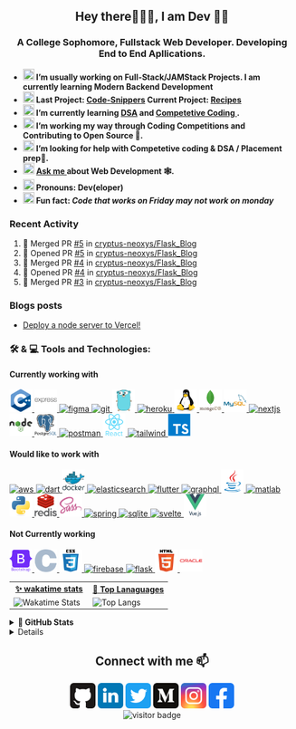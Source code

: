 <p align = 'center'></p>
 <!-- img src="https://raw.githubusercontent.com/cryptus-neoxys/cryptus-neoxys/master/Assets/GIFs/intro3.gif" alt="Intro GIF" width=100% -->
<h2 align='center'>Hey there🙋🏻‍♂️, I am Dev ✌🏻 </h2>
<p align='center'><h3 align='center'>A College Sophomore, Fullstack Web Developer. Developing End to End Apllications.<br></h3>
	 <ul><strong>
	<li><img src="https://css-tricks.com/wp-content/uploads/2015/03/flickity.gif" height=20 width=20> I’m usually working on Full-Stack/JAMStack Projects. I am currently learning Modern Backend Development</li>
	<li><img src="https://media2.giphy.com/media/eNAsjO55tPbgaor7ma/giphy.gif" height=20 width=20> Last Project: <a href="https://snip.devsharma.live/">Code-Snippers</a> Current Project: <a href="https://recipes-appp.vercel.app/">Recipes</a> </li>
	<li><img src="https://i.pinimg.com/originals/f5/80/9f/f5809ffea411bd8d2ed8e6f98abec3e3.gif" height=20 width=20> I’m currently learning <a href=https://leetcode.com/cryptus-neoxys/>DSA</a> and <a href=https://www.codechef.com/users/cryptus_neoxys>Competetive Coding </a>.</li>
	<li><img src="https://fionta.com/wp-content/uploads/FiveFastFacts_2.gif" height=20 width=20> I’m working my way through Coding Competitions and Contributing to Open Source 🚀.</li>
	<li><img src="https://media.tenor.com/images/8635ae03c9ffa0eb2373118624058afc/tenor.gif" height=20 width=20> I’m looking for help with Competetive coding & DSA / Placement prep🏫.</li>
	<li><img src="https://media.tenor.com/images/d42196c206f55c6576181fbb050106f0/tenor.gif" height=20 width=20> 
	<a href="https://twitter.com/messages/compose?recipient_id=2217720702&text=Hey%2C+Dev+%E2%9C%8C%F0%9F%8F%BB">Ask me </a>about Web Development 🕸.
	</li>
	<li><img src="https://media2.giphy.com/media/xUA7aSyzpTqW0VQv8A/giphy.gif" height=20 width=20> Pronouns: Dev(eloper)</li>
	<li><img src="https://i.pinimg.com/originals/ce/69/4f/ce694f560636dffcf42ecf40d4f2f962.gif" height=20 width=20> Fun fact: <em>Code that works on Friday may not work on monday</em></li>
</strong></ul>

<h3> Recent Activity </h3>
<!--START_SECTION:activity-->

1. 🎉 Merged PR [#5](https://github.com/cryptus-neoxys/Flask_Blog/pull/5) in [cryptus-neoxys/Flask_Blog](https://github.com/cryptus-neoxys/Flask_Blog)
2. 💪 Opened PR [#5](https://github.com/cryptus-neoxys/Flask_Blog/pull/5) in [cryptus-neoxys/Flask_Blog](https://github.com/cryptus-neoxys/Flask_Blog)
3. 🎉 Merged PR [#4](https://github.com/cryptus-neoxys/Flask_Blog/pull/4) in [cryptus-neoxys/Flask_Blog](https://github.com/cryptus-neoxys/Flask_Blog)
4. 💪 Opened PR [#4](https://github.com/cryptus-neoxys/Flask_Blog/pull/4) in [cryptus-neoxys/Flask_Blog](https://github.com/cryptus-neoxys/Flask_Blog)
5. 🎉 Merged PR [#3](https://github.com/cryptus-neoxys/Flask_Blog/pull/3) in [cryptus-neoxys/Flask_Blog](https://github.com/cryptus-neoxys/Flask_Blog)

<!--END_SECTION:activity-->

### Blogs posts

<!-- BLOG-POST-LIST:START -->
- [Deploy a node server to Vercel!](https://blog.devsharma.live/deploy-a-node-server-to-vercel)
<!-- BLOG-POST-LIST:END -->

<h3 align="left">🛠 & 💻 Tools and Technologies:</h3>
<h4>Currently working with</h4>
<p>
<a href="https://www.w3schools.com/cpp/" target="_blank"> <img src="https://raw.githubusercontent.com/devicons/devicon/master/icons/cplusplus/cplusplus-original.svg" alt="cplusplus" width="40" height="40"/> </a>
<a href="https://expressjs.com" target="_blank"> <img src="https://raw.githubusercontent.com/devicons/devicon/master/icons/express/express-original-wordmark.svg" alt="express" width="40" height="40"/> </a>
<a href="https://www.figma.com/" target="_blank"> <img src="https://www.vectorlogo.zone/logos/figma/figma-icon.svg" alt="figma" width="40" height="40"/> </a>
<a href="https://git-scm.com/" target="_blank"> <img src="https://www.vectorlogo.zone/logos/git-scm/git-scm-icon.svg" alt="git" width="40" height="40"/> </a>
<a href="https://golang.org" target="_blank"> <img src="https://raw.githubusercontent.com/devicons/devicon/master/icons/go/go-original.svg" alt="go" width="40" height="40"/> </a>
<a href="https://heroku.com" target="_blank"> <img src="https://www.vectorlogo.zone/logos/heroku/heroku-icon.svg" alt="heroku" width="40" height="40"/> </a>
<a href="https://www.linux.org/" target="_blank"> <img src="https://raw.githubusercontent.com/devicons/devicon/master/icons/linux/linux-original.svg" alt="linux" width="40" height="40"/> </a>
<a href="https://www.mongodb.com/" target="_blank"> <img src="https://raw.githubusercontent.com/devicons/devicon/master/icons/mongodb/mongodb-original-wordmark.svg" alt="mongodb" width="40" height="40"/> </a>
<a href="https://www.mysql.com/" target="_blank"> <img src="https://raw.githubusercontent.com/devicons/devicon/master/icons/mysql/mysql-original-wordmark.svg" alt="mysql" width="40" height="40"/> </a>
<a href="https://nextjs.org/" target="_blank"> <img src="https://cdn.worldvectorlogo.com/logos/nextjs-3.svg" alt="nextjs" width="40" height="40"/> </a>
<a href="https://nodejs.org" target="_blank"> <img src="https://raw.githubusercontent.com/devicons/devicon/master/icons/nodejs/nodejs-original-wordmark.svg" alt="nodejs" width="40" height="40"/> </a>
<a href="https://www.postgresql.org" target="_blank"> <img src="https://raw.githubusercontent.com/devicons/devicon/master/icons/postgresql/postgresql-original-wordmark.svg" alt="postgresql" width="40" height="40"/> </a>
<a href="https://postman.com" target="_blank"> <img src="https://www.vectorlogo.zone/logos/getpostman/getpostman-icon.svg" alt="postman" width="40" height="40"/> </a>
<a href="https://reactjs.org/" target="_blank"> <img src="https://raw.githubusercontent.com/devicons/devicon/master/icons/react/react-original-wordmark.svg" alt="react" width="40" height="40"/> </a>
<a href="https://tailwindcss.com/" target="_blank"> <img src="https://www.vectorlogo.zone/logos/tailwindcss/tailwindcss-icon.svg" alt="tailwind" width="40" height="40"/> </a>
<a href="https://www.typescriptlang.org/" target="_blank"> <img src="https://raw.githubusercontent.com/devicons/devicon/master/icons/typescript/typescript-original.svg" alt="typescript" width="40" height="40"/> </a>

</p>

<h4>Would like to work with</h4>
<p>
<a href="https://aws.amazon.com" target="_blank"> <img src="https://img.icons8.com/color/50/000000/amazon-web-services.png" alt="aws" width="40" height="40"/> </a>
<a href="https://dart.dev" target="_blank"> <img src="https://www.vectorlogo.zone/logos/dartlang/dartlang-icon.svg" alt="dart" width="40" height="40"/> </a>
<a href="https://www.docker.com/" target="_blank"> <img src="https://raw.githubusercontent.com/devicons/devicon/master/icons/docker/docker-original-wordmark.svg" alt="docker" width="40" height="40"/> </a>
<a href="https://www.elastic.co" target="_blank"> <img src="https://www.vectorlogo.zone/logos/elastic/elastic-icon.svg" alt="elasticsearch" width="40" height="40"/> </a>
<a href="https://flutter.dev" target="_blank"> <img src="https://www.vectorlogo.zone/logos/flutterio/flutterio-icon.svg" alt="flutter" width="40" height="40"/> </a>
<a href="https://graphql.org" target="_blank"> <img src="https://www.vectorlogo.zone/logos/graphql/graphql-icon.svg" alt="graphql" width="40" height="40"/> </a>
<a href="https://www.java.com" target="_blank"> <img src="https://raw.githubusercontent.com/devicons/devicon/master/icons/java/java-original.svg" alt="java" width="40" height="40"/> </a>
<a href="https://www.mathworks.com/" target="_blank"> <img src="https://raw.githubusercontent.com/simple-icons/simple-icons/master/icons/mathworks.svg" alt="matlab" width="40" height="40"/> </a>
<a href="https://www.python.org" target="_blank"> <img src="https://raw.githubusercontent.com/devicons/devicon/master/icons/python/python-original.svg" alt="python" width="40" height="40"/> </a>
<a href="https://redis.io" target="_blank"> <img src="https://raw.githubusercontent.com/devicons/devicon/master/icons/redis/redis-original-wordmark.svg" alt="redis" width="40" height="40"/> </a>
<a href="https://sass-lang.com" target="_blank"> <img src="https://raw.githubusercontent.com/devicons/devicon/master/icons/sass/sass-original.svg" alt="sass" width="40" height="40"/> </a>
<a href="https://spring.io/" target="_blank"> <img src="https://www.vectorlogo.zone/logos/springio/springio-icon.svg" alt="spring" width="40" height="40"/> </a>
<a href="https://www.sqlite.org/" target="_blank"> <img src="https://www.vectorlogo.zone/logos/sqlite/sqlite-icon.svg" alt="sqlite" width="40" height="40"/> </a>
<a href="https://svelte.dev" target="_blank"> <img src="https://upload.wikimedia.org/wikipedia/commons/1/1b/Svelte_Logo.svg" alt="svelte" width="40" height="40"/> </a>
<a href="https://vuejs.org/" target="_blank"> <img src="https://raw.githubusercontent.com/devicons/devicon/master/icons/vuejs/vuejs-original-wordmark.svg" alt="vuejs" width="40" height="40"/> </a>

</p>

<h4>Not Currently working</h4>
<p>
<a href="https://getbootstrap.com" target="_blank"> <img src="https://raw.githubusercontent.com/devicons/devicon/master/icons/bootstrap/bootstrap-plain-wordmark.svg" alt="bootstrap" width="40" height="40"/> </a>
<a href="https://www.cprogramming.com/" target="_blank"> <img src="https://raw.githubusercontent.com/devicons/devicon/master/icons/c/c-original.svg" alt="c" width="40" height="40"/> </a>
<a href="https://www.w3schools.com/css/" target="_blank"> <img src="https://raw.githubusercontent.com/devicons/devicon/master/icons/css3/css3-original-wordmark.svg" alt="css3" width="40" height="40"/> </a>
<a href="https://firebase.google.com/" target="_blank"> <img src="https://www.vectorlogo.zone/logos/firebase/firebase-icon.svg" alt="firebase" width="40" height="40"/> </a>
<a href="https://flask.palletsprojects.com/" target="_blank"> <img src="https://www.vectorlogo.zone/logos/pocoo_flask/pocoo_flask-icon.svg" alt="flask" width="40" height="40"/> </a>
<a href="https://www.w3.org/html/" target="_blank"> <img src="https://raw.githubusercontent.com/devicons/devicon/master/icons/html5/html5-original-wordmark.svg" alt="html5" width="40" height="40"/> </a>
<a href="https://www.oracle.com/" target="_blank"> <img src="https://raw.githubusercontent.com/devicons/devicon/master/icons/oracle/oracle-original.svg" alt="oracle" width="40" height="40"/> </a>

</p>

<table tableborder=0>
	<tr>		
		<th width="50%"><a align="center" href="https://github.com/cryptus-neoxys?tab=overview#year-list-container">✨ wakatime stats</a></th>
		<th width="50%"><a align="center" href="https://github.com/cryptus-neoxys?tab=repositories">🌟 Top Lanaguages</a></th>
	</tr>
	<tr>
		<td>					
			<img width="100%" height="auto" src="https://github-readme-stats.vercel.app/api/wakatime?username=cryptus_neoxys&custom_title=My%20Weekly%20Stats&layout=compact&theme=tokyonight" alt="Wakatime Stats" />
		</td>
		<td>
			<img width="100%" height="auto" src="https://github-readme-stats.vercel.app/api/top-langs/?username=cryptus-neoxys&layout=compact&theme=tokyonight" alt="Top Langs" />
		</td>
	</tr>
	</a>
</table>

<details>
	<summary><strong> 🌟 GitHub Stats </strong></summary>
	<table>
		<a align="center" href="https://github.com/cryptus-neoxys">
		<tr>
			<td>					
				<img width="100%" height="auto" src="https://github-readme-stats.vercel.app/api?username=cryptus-neoxys&show_icons=true&hide_border=false&theme=tokyonight&count_private=true&include_all_commits=false" alt="Git Stats" />
			</td>
			<td>
				<img width="100%" height="auto" src="https://github-readme-streak-stats.herokuapp.com/?user=cryptus-neoxys&theme=tokyonight" alt="Dev Sharma's GitHub Streak" />
			</td>
		</tr>
	</table>
	<table>
		<tr>
			<td>
				<img width="100%" height="auto" src="https://activity-graph.herokuapp.com/graph?username=cryptus-neoxys&bg_color=1a1b27&color=be90f2&line=638fda&point=35aea1&area=true" alt="Daily Contribution Graph" />
			</td>
		</tr>
		<tr colspan="2">
			<td>
				<img src="https://github-profile-summary-cards.vercel.app/api/cards/profile-details?username=cryptus-neoxys&theme=monokai"  width="100%" height="auto"  alt="Monthly Contribution Graph" >
			</td>
		</tr>
		</a>
	</table>
</details>

<details>
<summary>🌐 Latest Tweets🐦</summary>
   <a align="center" href="https://twitter.com/cryptus_neoxys">
   	<img src="https://github-readme-twitter.gazf.vercel.app/api?id=cryptus_neoxys&layout=wide&show_retweet=off&show_reply=off" />
   </a>
</details>

<h2 align='center'>Connect with me  📫 </h2>
<p align = 'center'>
<a href = https://github.com/cryptus-neoxys target='blank'> <img src=https://github.com/edent/SuperTinyIcons/blob/master/images/svg/github.svg "Dev Sharma" height='45' weight='45' /></a>
<a href = https://linkedin.com/in/cryptus_neoxys target='blank'> <img src=https://github.com/edent/SuperTinyIcons/blob/master/images/svg/linkedin.svg height='45' weight='45'/></a> 
<a href = https://twitter.com/cryptus_neoxys target='blank'> <img src=https://github.com/edent/SuperTinyIcons/blob/master/images/svg/twitter.svg height='45' weight='45'/></a>
<a href = https://medium.com/@cryptus_neoxys target='blank'> <img src=https://github.com/edent/SuperTinyIcons/blob/master/images/svg/medium.svg height='45' weight='45'/></a>
<a href = https://instagram.com/cryptus_neoxys target='blank'> <img src=https://github.com/edent/SuperTinyIcons/blob/master/images/svg/instagram.svg height='45' weight='45'/></a>
<a href = https://www.facebook.com/cryptus.neoxys/ target='blank'> <img src=https://github.com/edent/SuperTinyIcons/blob/master/images/svg/facebook.svg height='45' weight='45'/></a>
<br>
<img src="https://visitor-badge.laobi.icu/badge?page_id=cryptus-neoxys.cryptus-neoxys" alt="visitor badge"/>
</p>
